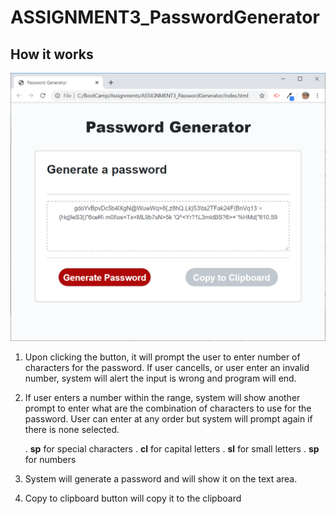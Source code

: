 # ASSIGNMENT3_PasswordGenerator

## How it works


![picture alt](assets/images/PasswordGenerator.PNG "Home Page")

1. Upon clicking the button, it will prompt the user to enter number of characters for the password. If user cancells, or user enter an invalid number, system will alert the input is wrong and program will end.

2. If user enters a number within the range, system will show another prompt to enter what are the combination of characters to use for the password. User can enter at any order but system will prompt again if there is none selected.

    .  **sp** for special characters
    .  **cl** for capital letters
    .  **sl** for small letters
    .  **sp** for numbers
    
3. System will generate a password and will show it on the text area.

4. Copy to clipboard button will copy it to the clipboard
